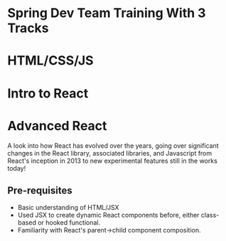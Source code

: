 # Spring Dev Team Training With 3 Tracks

# HTML/CSS/JS

# Intro to React

# Advanced React

A look into how React has evolved over the years, going over significant changes in the React library, associated libraries, and Javascript from React's inception in 2013 to new experimental features still in the works today!

## Pre-requisites

- Basic understanding of HTML/JSX
- Used JSX to create dynamic React components before, either class-based or hooked functional.
- Familiarity with React's parent->child component composition.
